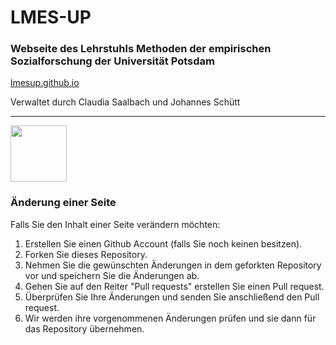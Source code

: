 # LMES-UP

### Webseite des Lehrstuhls Methoden der empirischen Sozialforschung der Universität Potsdam

[lmesup.github.io](https://lmesup.github.io)

Verwaltet durch Claudia Saalbach und Johannes Schütt

---
<img src="https://www.uni-potsdam.de/typo3conf01/ext/up_template/Resources/Public/Images/logos/up_logo_university_2.png" width="90" />
<br/>

### Änderung einer Seite

Falls Sie den Inhalt einer Seite verändern möchten:

1. Erstellen Sie einen Github Account (falls Sie noch keinen besitzen).
2. Forken Sie dieses Repository.
3. Nehmen Sie die gewünschten Änderungen in dem geforkten Repository vor und speichern Sie die Änderungen ab.
4. Gehen Sie auf den Reiter "Pull requests" erstellen Sie einen Pull request.
5. Überprüfen Sie Ihre Änderungen und senden Sie anschließend den Pull request.
6. Wir werden ihre vorgenommenen Änderungen prüfen und sie dann für das Repository übernehmen.
